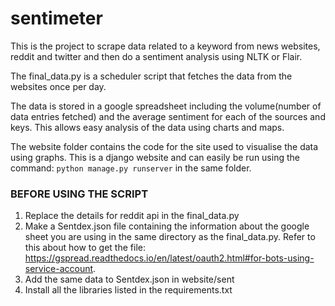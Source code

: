 # sentimeter

This is the project to scrape data related to a keyword from news websites, reddit and twitter and then do a sentiment analysis using NLTK or Flair.

The final_data.py is a scheduler script that fetches the data from the websites once per day. 

The data is stored in a google spreadsheet including the volume(number of data entries fetched) and the average sentiment for each of the sources and keys. This allows easy analysis of the data using charts and maps.

The website folder contains the code for the site used to visualise the data using graphs. This is a django website and can easily be run using the command: `python manage.py runserver` in the same folder.


### BEFORE USING THE SCRIPT
1. Replace the details for reddit api in the final_data.py
2. Make a Sentdex.json file containing the information about the google sheet you are using in the same directory as the final_data.py. Refer to this about how to get the file: https://gspread.readthedocs.io/en/latest/oauth2.html#for-bots-using-service-account.
3. Add the same data to Sentdex.json in website/sent
4. Install all the libraries listed in the requirements.txt
